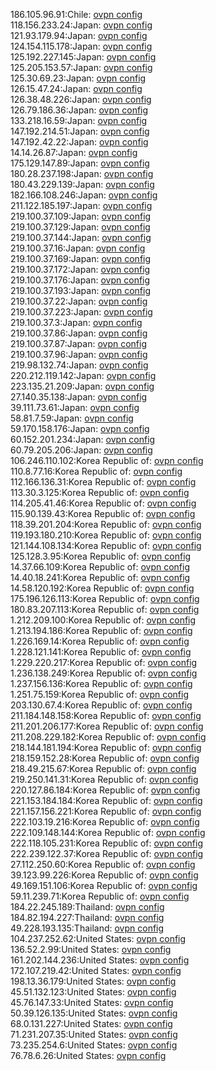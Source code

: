186.105.96.91:Chile: [ovpn config](vpn/186_105_96_91.ovpn)  
118.156.233.24:Japan: [ovpn config](vpn/118_156_233_24.ovpn)  
121.93.179.94:Japan: [ovpn config](vpn/121_93_179_94.ovpn)  
124.154.115.178:Japan: [ovpn config](vpn/124_154_115_178.ovpn)  
125.192.227.145:Japan: [ovpn config](vpn/125_192_227_145.ovpn)  
125.205.153.57:Japan: [ovpn config](vpn/125_205_153_57.ovpn)  
125.30.69.23:Japan: [ovpn config](vpn/125_30_69_23.ovpn)  
126.15.47.24:Japan: [ovpn config](vpn/126_15_47_24.ovpn)  
126.38.48.226:Japan: [ovpn config](vpn/126_38_48_226.ovpn)  
126.79.186.36:Japan: [ovpn config](vpn/126_79_186_36.ovpn)  
133.218.16.59:Japan: [ovpn config](vpn/133_218_16_59.ovpn)  
147.192.214.51:Japan: [ovpn config](vpn/147_192_214_51.ovpn)  
147.192.42.22:Japan: [ovpn config](vpn/147_192_42_22.ovpn)  
14.14.26.87:Japan: [ovpn config](vpn/14_14_26_87.ovpn)  
175.129.147.89:Japan: [ovpn config](vpn/175_129_147_89.ovpn)  
180.28.237.198:Japan: [ovpn config](vpn/180_28_237_198.ovpn)  
180.43.229.139:Japan: [ovpn config](vpn/180_43_229_139.ovpn)  
182.166.108.246:Japan: [ovpn config](vpn/182_166_108_246.ovpn)  
211.122.185.197:Japan: [ovpn config](vpn/211_122_185_197.ovpn)  
219.100.37.109:Japan: [ovpn config](vpn/219_100_37_109.ovpn)  
219.100.37.129:Japan: [ovpn config](vpn/219_100_37_129.ovpn)  
219.100.37.144:Japan: [ovpn config](vpn/219_100_37_144.ovpn)  
219.100.37.16:Japan: [ovpn config](vpn/219_100_37_16.ovpn)  
219.100.37.169:Japan: [ovpn config](vpn/219_100_37_169.ovpn)  
219.100.37.172:Japan: [ovpn config](vpn/219_100_37_172.ovpn)  
219.100.37.176:Japan: [ovpn config](vpn/219_100_37_176.ovpn)  
219.100.37.193:Japan: [ovpn config](vpn/219_100_37_193.ovpn)  
219.100.37.22:Japan: [ovpn config](vpn/219_100_37_22.ovpn)  
219.100.37.223:Japan: [ovpn config](vpn/219_100_37_223.ovpn)  
219.100.37.3:Japan: [ovpn config](vpn/219_100_37_3.ovpn)  
219.100.37.86:Japan: [ovpn config](vpn/219_100_37_86.ovpn)  
219.100.37.87:Japan: [ovpn config](vpn/219_100_37_87.ovpn)  
219.100.37.96:Japan: [ovpn config](vpn/219_100_37_96.ovpn)  
219.98.132.74:Japan: [ovpn config](vpn/219_98_132_74.ovpn)  
220.212.119.142:Japan: [ovpn config](vpn/220_212_119_142.ovpn)  
223.135.21.209:Japan: [ovpn config](vpn/223_135_21_209.ovpn)  
27.140.35.138:Japan: [ovpn config](vpn/27_140_35_138.ovpn)  
39.111.73.61:Japan: [ovpn config](vpn/39_111_73_61.ovpn)  
58.81.7.59:Japan: [ovpn config](vpn/58_81_7_59.ovpn)  
59.170.158.176:Japan: [ovpn config](vpn/59_170_158_176.ovpn)  
60.152.201.234:Japan: [ovpn config](vpn/60_152_201_234.ovpn)  
60.79.205.206:Japan: [ovpn config](vpn/60_79_205_206.ovpn)  
106.246.110.102:Korea Republic of: [ovpn config](vpn/106_246_110_102.ovpn)  
110.8.77.16:Korea Republic of: [ovpn config](vpn/110_8_77_16.ovpn)  
112.166.136.31:Korea Republic of: [ovpn config](vpn/112_166_136_31.ovpn)  
113.30.3.125:Korea Republic of: [ovpn config](vpn/113_30_3_125.ovpn)  
114.205.41.46:Korea Republic of: [ovpn config](vpn/114_205_41_46.ovpn)  
115.90.139.43:Korea Republic of: [ovpn config](vpn/115_90_139_43.ovpn)  
118.39.201.204:Korea Republic of: [ovpn config](vpn/118_39_201_204.ovpn)  
119.193.180.210:Korea Republic of: [ovpn config](vpn/119_193_180_210.ovpn)  
121.144.108.134:Korea Republic of: [ovpn config](vpn/121_144_108_134.ovpn)  
125.128.3.95:Korea Republic of: [ovpn config](vpn/125_128_3_95.ovpn)  
14.37.66.109:Korea Republic of: [ovpn config](vpn/14_37_66_109.ovpn)  
14.40.18.241:Korea Republic of: [ovpn config](vpn/14_40_18_241.ovpn)  
14.58.120.192:Korea Republic of: [ovpn config](vpn/14_58_120_192.ovpn)  
175.196.126.113:Korea Republic of: [ovpn config](vpn/175_196_126_113.ovpn)  
180.83.207.113:Korea Republic of: [ovpn config](vpn/180_83_207_113.ovpn)  
1.212.209.100:Korea Republic of: [ovpn config](vpn/1_212_209_100.ovpn)  
1.213.194.186:Korea Republic of: [ovpn config](vpn/1_213_194_186.ovpn)  
1.226.169.14:Korea Republic of: [ovpn config](vpn/1_226_169_14.ovpn)  
1.228.121.141:Korea Republic of: [ovpn config](vpn/1_228_121_141.ovpn)  
1.229.220.217:Korea Republic of: [ovpn config](vpn/1_229_220_217.ovpn)  
1.236.138.249:Korea Republic of: [ovpn config](vpn/1_236_138_249.ovpn)  
1.237.156.136:Korea Republic of: [ovpn config](vpn/1_237_156_136.ovpn)  
1.251.75.159:Korea Republic of: [ovpn config](vpn/1_251_75_159.ovpn)  
203.130.67.4:Korea Republic of: [ovpn config](vpn/203_130_67_4.ovpn)  
211.184.148.158:Korea Republic of: [ovpn config](vpn/211_184_148_158.ovpn)  
211.201.206.177:Korea Republic of: [ovpn config](vpn/211_201_206_177.ovpn)  
211.208.229.182:Korea Republic of: [ovpn config](vpn/211_208_229_182.ovpn)  
218.144.181.194:Korea Republic of: [ovpn config](vpn/218_144_181_194.ovpn)  
218.159.152.28:Korea Republic of: [ovpn config](vpn/218_159_152_28.ovpn)  
218.49.215.67:Korea Republic of: [ovpn config](vpn/218_49_215_67.ovpn)  
219.250.141.31:Korea Republic of: [ovpn config](vpn/219_250_141_31.ovpn)  
220.127.86.184:Korea Republic of: [ovpn config](vpn/220_127_86_184.ovpn)  
221.153.184.184:Korea Republic of: [ovpn config](vpn/221_153_184_184.ovpn)  
221.157.156.221:Korea Republic of: [ovpn config](vpn/221_157_156_221.ovpn)  
222.103.19.216:Korea Republic of: [ovpn config](vpn/222_103_19_216.ovpn)  
222.109.148.144:Korea Republic of: [ovpn config](vpn/222_109_148_144.ovpn)  
222.118.105.231:Korea Republic of: [ovpn config](vpn/222_118_105_231.ovpn)  
222.239.122.37:Korea Republic of: [ovpn config](vpn/222_239_122_37.ovpn)  
27.112.250.60:Korea Republic of: [ovpn config](vpn/27_112_250_60.ovpn)  
39.123.99.226:Korea Republic of: [ovpn config](vpn/39_123_99_226.ovpn)  
49.169.151.106:Korea Republic of: [ovpn config](vpn/49_169_151_106.ovpn)  
59.11.239.71:Korea Republic of: [ovpn config](vpn/59_11_239_71.ovpn)  
184.22.245.189:Thailand: [ovpn config](vpn/184_22_245_189.ovpn)  
184.82.194.227:Thailand: [ovpn config](vpn/184_82_194_227.ovpn)  
49.228.193.135:Thailand: [ovpn config](vpn/49_228_193_135.ovpn)  
104.237.252.62:United States: [ovpn config](vpn/104_237_252_62.ovpn)  
136.52.2.99:United States: [ovpn config](vpn/136_52_2_99.ovpn)  
161.202.144.236:United States: [ovpn config](vpn/161_202_144_236.ovpn)  
172.107.219.42:United States: [ovpn config](vpn/172_107_219_42.ovpn)  
198.13.36.179:United States: [ovpn config](vpn/198_13_36_179.ovpn)  
45.51.132.123:United States: [ovpn config](vpn/45_51_132_123.ovpn)  
45.76.147.33:United States: [ovpn config](vpn/45_76_147_33.ovpn)  
50.39.126.135:United States: [ovpn config](vpn/50_39_126_135.ovpn)  
68.0.131.227:United States: [ovpn config](vpn/68_0_131_227.ovpn)  
71.231.207.35:United States: [ovpn config](vpn/71_231_207_35.ovpn)  
73.235.254.6:United States: [ovpn config](vpn/73_235_254_6.ovpn)  
76.78.6.26:United States: [ovpn config](vpn/76_78_6_26.ovpn)  
